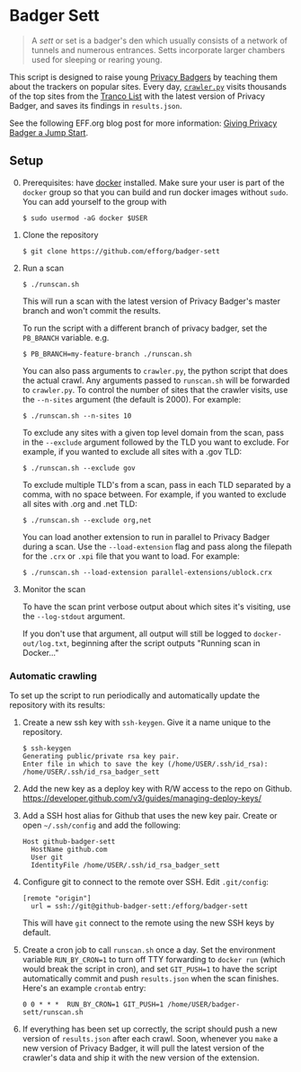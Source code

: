 # Badger Sett

> A *sett* or set is a badger's den which usually consists of a network of tunnels
  and numerous entrances. Setts incorporate larger chambers used for sleeping or
  rearing young.

This script is designed to raise young [Privacy Badgers](https://github.com/EFForg/privacybadger) by teaching them
about the trackers on popular sites. Every day, [`crawler.py`](./crawler.py) visits thousands of the top sites from the [Tranco List](https://tranco-list.eu) with the latest version of Privacy Badger, and saves its findings in `results.json`.

See the following EFF.org blog post for more information: [Giving Privacy Badger a Jump Start](https://www.eff.org/deeplinks/2018/08/giving-privacy-badger-jump-start).

## Setup

0. Prerequisites: have [docker](https://docs.docker.com/install/) installed.
   Make sure your user is part of the `docker` group so that you can build and
   run docker images without `sudo`. You can add yourself to the group with

   ```
   $ sudo usermod -aG docker $USER
   ```

1. Clone the repository

   ```
   $ git clone https://github.com/efforg/badger-sett
   ```

2. Run a scan

   ```
   $ ./runscan.sh
   ```

   This will run a scan with the latest version of Privacy Badger's master branch
   and won't commit the results.

   To run the script with a different branch of privacy badger, set the `PB_BRANCH`
   variable. e.g.

   ```
   $ PB_BRANCH=my-feature-branch ./runscan.sh
   ```

   You can also pass arguments to `crawler.py`, the python script that does the
   actual crawl. Any arguments passed to `runscan.sh` will be forwarded to
   `crawler.py`. To control the number of sites that the crawler visits, use the
   `--n-sites` argument (the default is 2000). For example:

   ```
   $ ./runscan.sh --n-sites 10
   ```
   
   To exclude any sites with a given top level domain from the scan, pass in
   the `--exclude` argument followed by the TLD you want to exclude. For example,
   if you wanted to exclude all sites with a .gov TLD:

   ```
   $ ./runscan.sh --exclude gov
   ```
   To exclude multiple TLD's from a scan, pass in each TLD separated by a comma,
   with no space between. For example, if you wanted to exclude all sites with
   .org and .net TLD:
   ```
   $ ./runscan.sh --exclude org,net
   ```

   You can load another extension to run in parallel to Privacy Badger during a scan.
   Use the `--load-extension` flag and pass along the filepath for the `.crx` or `.xpi`
   file that you want to load. For example:
   ```
   $ ./runscan.sh --load-extension parallel-extensions/ublock.crx
   ```

3. Monitor the scan

   To have the scan print verbose output about which sites it's visiting, use
   the `--log-stdout` argument.

   If you don't use that argument, all output will still be logged to
   `docker-out/log.txt`, beginning after the script outputs "Running scan in
   Docker..."

### Automatic crawling

To set up the script to run periodically and automatically update the
repository with its results:

1. Create a new ssh key with `ssh-keygen`. Give it a name unique to the
   repository.

   ```
   $ ssh-keygen
   Generating public/private rsa key pair.
   Enter file in which to save the key (/home/USER/.ssh/id_rsa): /home/USER/.ssh/id_rsa_badger_sett
   ```

2. Add the new key as a deploy key with R/W access to the repo on Github.
   https://developer.github.com/v3/guides/managing-deploy-keys/

3. Add a SSH host alias for Github that uses the new key pair. Create or open
   `~/.ssh/config` and add the following:

   ```
   Host github-badger-sett
     HostName github.com
     User git
     IdentityFile /home/USER/.ssh/id_rsa_badger_sett
   ```

4. Configure git to connect to the remote over SSH. Edit `.git/config`:

   ```
   [remote "origin"]
     url = ssh://git@github-badger-sett:/efforg/badger-sett
   ```

   This will have `git` connect to the remote using the new SSH keys by default.

5. Create a cron job to call `runscan.sh` once a day. Set the environment
   variable `RUN_BY_CRON=1` to turn off TTY forwarding to `docker run` (which
   would break the script in cron), and set `GIT_PUSH=1` to have the script
   automatically commit and push `results.json` when the scan finishes. Here's an
   example `crontab` entry:

   ```
   0 0 * * *  RUN_BY_CRON=1 GIT_PUSH=1 /home/USER/badger-sett/runscan.sh
   ```

6. If everything has been set up correctly, the script should push a new version
   of `results.json` after each crawl. Soon, whenever you `make` a new version of
   Privacy Badger, it will pull the latest version of the crawler's data and
   ship it with the new version of the extension.
